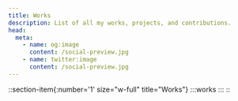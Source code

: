 ```yaml
---
title: Works
description: List of all my works, projects, and contributions.
head:
  meta:
    - name: og:image
      content: /social-preview.jpg
    - name: twitter:image
      content: /social-preview.jpg
---
```


::section-item{:number='1' size="w-full" title="Works"}
  :::works
  :::
::
